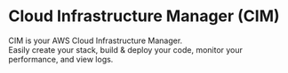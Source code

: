 # Cloud Infrastructure Manager (CIM)
CIM is your AWS Cloud Infrastructure Manager.  
Easily create your stack, build &amp; deploy your code, monitor your performance, and view logs.
